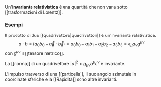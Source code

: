 Un'**invariante relativistica** è una quantità che non varia sotto [[trasformazioni di Lorentz]].
### Esempi
Il prodotto di due [[quadrivettore|quadrivettori]] è un'invariante relativistica:
$$a\cdot b=(a_{0}b_{0}-\vec{a}\cdot\vec{b})=a_{0}b_{0}-a_{1}b_{1}-a_{2}b_{2}-a_{3}b_{3}=a_{\mu}a_{\nu}g^{\mu\nu}$$
con $g^{\mu\nu}$ il [[tensore metrico]].

La [[norma]] di un quadrivettore $|a|^{2}=g_{\mu\nu}a^{\mu}a^{\nu}$ è invariante.

L'impulso trasverso di una [[particella]], il suo angolo azimutale in coordinate sferiche e la [[Rapidità]] sono altre invarianti.